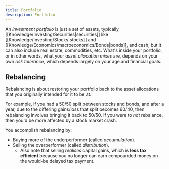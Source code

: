 ```yaml
---
title: Portfolio
description: Portfolio
---
```


An *investment portfolio* is just a set of assets, typically [[Knowledge/Investing/Securities|securities]] like [[Knowledge/Investing/Stocks|stocks]] and [[Knowledge/Economics/macroeconomics/Bonds|bonds]], and cash, but it can also include real estate, commodities, etc. What's inside your portfolio, or in other words, what your *asset allocation mixes* are, depends on your own *risk tolerance*, which depends largely on your age and financial goals. 

## Rebalancing
Rebalancing is about restoring your portfolio back to the asset allocations that you originally intended for it to be at.

For example, if you had a 50/50 split between stocks and bonds, and after a year, due to the differing gains/loss that split becomes 60/40, then rebalancing involves bringing it back to 50/50. If you were to *not* rebalance, then you'd be more affected by a stock market crash.

You accomplish rebalancing by:
- Buying more of the underperformer (called *accumulation*).
- Selling the overperformer (called *distribution*).
    - Also note that selling *realises* capital gains, which is **less tax efficient** because you no longer can earn compounded money on the would-be delayed tax payment. 
